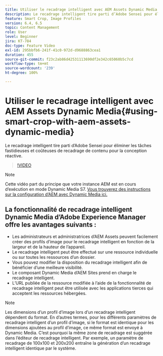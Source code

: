 ```yaml
---
title: Utiliser le recadrage intelligent avec AEM Assets Dynamic Media
description: Le recadrage intelligent tire parti d’Adobe Sensei pour éliminer les tâches fastidieuses et coûteuses de recadrage de contenu pour la conception réactive.
feature: Smart Crop, Image Profiles
version: 6.4, 6.5
topic: Content Management
role: User
level: Beginner
jira: KT-784
doc-type: Feature Video
exl-id: 295bbfb6-241f-41c0-972d-d9688863cea1
duration: 455
source-git-commit: f23c2ab86d42531113690df2e342c65060b5c7cd
workflow-type: tm+mt
source-wordcount: '239'
ht-degree: 100%

---
```


# Utiliser le recadrage intelligent avec AEM Assets Dynamic Media{#using-smart-crop-with-aem-assets-dynamic-media}

Le recadrage intelligent tire parti d’Adobe Sensei pour éliminer les tâches fastidieuses et coûteuses de recadrage de contenu pour la conception réactive.

>[!VIDEO](https://video.tv.adobe.com/v/21519?quality=12&learn=on)

>[!NOTE]
>
>Cette vidéo part du principe que votre instance AEM est en cours d’exécution en mode Dynamic Media S7. [Vous trouverez des instructions sur la configuration d’AEM avec Dynamic Media ici.](https://helpx.adobe.com/fr/experience-manager/6-3/assets/using/config-dynamic-fp-14410.html)

## La fonctionnalité de recadrage intelligent Dynamic Media d’Adobe Experience Manager offre les avantages suivants :

* Les administrateurs et administratrices d’AEM Assets peuvent facilement créer des profils d’image pour le recadrage intelligent en fonction de la largeur et de la hauteur de l’appareil.
* Le recadrage intelligent peut être effectué sur une ressource individuelle ou sur toutes les ressources d’un dossier.
* Vous pouvez modifier la disposition du recadrage intelligent afin de bénéficier d’une meilleure visibilité.
* Le composant Dynamic Media d’AEM Sites prend en charge le recadrage intelligent.
* L’URL publiée de la ressource modifiée à l’aide de la fonctionnalité de recadrage intelligent peut être utilisée avec les applications tierces qui acceptent les ressources hébergées.

>[!NOTE]
>
>Les dimensions d’un profil d’image lors d’un recadrage intelligent dépendent du format. En d’autres termes, pour les différents paramètres de recadrage intelligent d’un profil d’image, si le format est identique pour les dimensions ajoutées au profil d’image, ce même format est envoyé à Dynamic Media. C’est pourquoi la même zone de recadrage est suggérée dans l’éditeur de recadrage intelligent. Par exemple, un paramètre de recadrage de 100x100 et 200x200 entraîne la génération d’un recadrage intelligent identique par le système.
